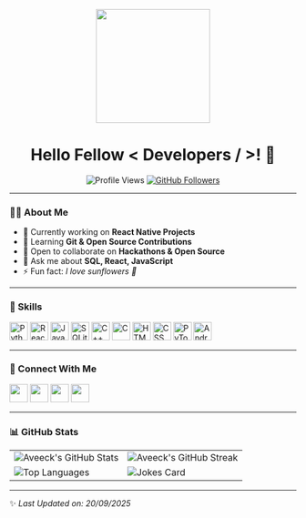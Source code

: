 <p align="center">
  <img width="200" src="https://github.com/AveeckP/AveeckP/blob/main/profile.png">
</p>

<h1 align="center"> Hello Fellow &lt; Developers / &gt;! 👋 </h1>

<p align="center">
  <img src="https://komarev.com/ghpvc/?username=AveeckP&label=Profile%20Views&color=0e75b6&style=flat" alt="Profile Views" />
  <a href="https://github.com/AveeckP?tab=followers"><img src="https://img.shields.io/github/followers/AveeckP?label=Followers&style=social" alt="GitHub Followers"></a>
</p>

---

### 👨‍💻 About Me  
- 🔭 Currently working on **React Native Projects**  
- 🌱 Learning **Git & Open Source Contributions**  
- 👯 Open to collaborate on **Hackathons & Open Source**  
- 💬 Ask me about **SQL, React, JavaScript**  
- ⚡ Fun fact: *I love sunflowers 🌻*  

---

### 🚀 Skills  
<p align="left">
<img width="32px" src="https://raw.githubusercontent.com/rahulbanerjee26/githubAboutMeGenerator/main/icons/python.svg" title="Python"/>
<img width="32px" src="https://raw.githubusercontent.com/rahulbanerjee26/githubAboutMeGenerator/main/icons/reactjs.svg" title="React"/>
<img width="32px" src="https://raw.githubusercontent.com/rahulbanerjee26/githubAboutMeGenerator/main/icons/javascript.svg" title="JavaScript"/>
<img width="32px" src="https://raw.githubusercontent.com/rahulbanerjee26/githubAboutMeGenerator/main/icons/sqlite.svg" title="SQLite"/>
<img width="32px" src="https://raw.githubusercontent.com/rahulbanerjee26/githubAboutMeGenerator/main/icons/cpp.svg" title="C++"/>
<img width="32px" src="https://raw.githubusercontent.com/rahulbanerjee26/githubAboutMeGenerator/main/icons/c.svg" title="C"/>
<img width="32px" src="https://raw.githubusercontent.com/rahulbanerjee26/githubAboutMeGenerator/main/icons/html.svg" title="HTML"/>
<img width="32px" src="https://raw.githubusercontent.com/rahulbanerjee26/githubAboutMeGenerator/main/icons/css.svg" title="CSS"/>
<img width="32px" src="https://raw.githubusercontent.com/rahulbanerjee26/githubAboutMeGenerator/main/icons/pytorch.svg" title="PyTorch"/>
<img width="32px" src="https://raw.githubusercontent.com/rahulbanerjee26/githubAboutMeGenerator/main/icons/android.svg" title="Android"/>
</p>

---

### 🤝 Connect With Me  
<a href="https://www.linkedin.com/in/aveeck"><img width="32px" src="https://raw.githubusercontent.com/rahulbanerjee26/githubAboutMeGenerator/main/icons/linked-in-alt.svg"></a>
<a href="https://twitter.com/"><img width="32px" src="https://raw.githubusercontent.com/rahulbanerjee26/githubAboutMeGenerator/main/icons/twitter.svg"></a>
<a href="https://medium.com/"><img width="32px" src="https://raw.githubusercontent.com/rahulbanerjee26/githubAboutMeGenerator/main/icons/medium.svg"></a>
<a href="https://github.com/AveeckP"><img width="32px" src="https://raw.githubusercontent.com/rahulbanerjee26/githubAboutMeGenerator/main/icons/github.svg"></a>

---

### 📊 GitHub Stats  
<table>
<tr>
<td><img src="https://github-readme-stats.vercel.app/api?username=AveeckP&show_icons=true&theme=tokyonight" alt="Aveeck's GitHub Stats"></td>
<td><img src="https://github-readme-streak-stats.herokuapp.com/?user=AveeckP&theme=tokyonight" alt="Aveeck's GitHub Streak"></td>
</tr>
<tr>
<td><img src="https://github-readme-stats.vercel.app/api/top-langs/?username=AveeckP&theme=tokyonight" alt="Top Languages"></td>
<td><img src="https://readme-jokes.vercel.app/api?theme=tokyonight" alt="Jokes Card"></td>
</tr>
</table>

---

✨ *Last Updated on: 20/09/2025*  
